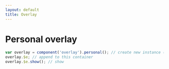 ```yaml
---
layout: default
title: Overlay
---
```


# Personal overlay

```js
var overlay = component('overlay').personal(); // create new instance (appended to body)
overlay.$e; // append to this container
overlay.$e.show(); // show
```
